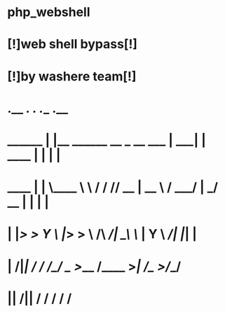 # php_webshell

# [!]web shell bypass[!]
# [!]by washere  team[!]

#        .__                           ___.          .__           .__  .__   
# ______ |  |__ ______   __  _  __ ____\_ |__   _____|  |__   ____ |  | |  |  
# \____ \|  |  \\____ \  \ \/ \/ // __ \| __ \ /  ___/  |  \_/ __ \|  | |  |  
# |  |_> >   Y  \  |_> >  \     /\  ___/| \_\ \\___ \|   Y  \  ___/|  |_|  |__
# |   __/|___|  /   __/    \/\_/  \___  >___  /____  >___|  /\___  >____/____/
# |__|        \/|__|                  \/    \/     \/     \/     \/           
